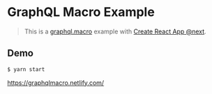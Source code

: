 # GraphQL Macro Example

> This is a [graphql.macro](https://github.com/evenchange4/graphql.macro) example with [Create React App @next](https://github.com/facebookincubator/create-react-app/issues/3815).

## Demo

```sh
$ yarn start
```

https://graphqlmacro.netlify.com/
